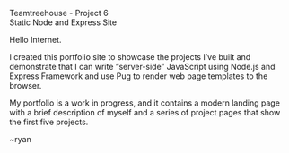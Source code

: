 Teamtreehouse - Project 6<br />
Static Node and Express Site

Hello Internet.

I created this portfolio site to showcase the projects I’ve built and demonstrate that I can write “server-side” JavaScript using Node.js and Express Framework and use Pug to render web page templates to the browser.

My portfolio is a work in progress, and it contains a modern landing page with a brief description of myself and a series of project pages that show the first five projects.

~ryan 




 
